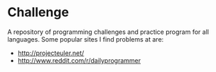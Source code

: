 Challenge
=========

A repository of programming challenges and practice program for all languages. Some popular sites I find problems at are:

* http://projecteuler.net/
* http://www.reddit.com/r/dailyprogrammer
